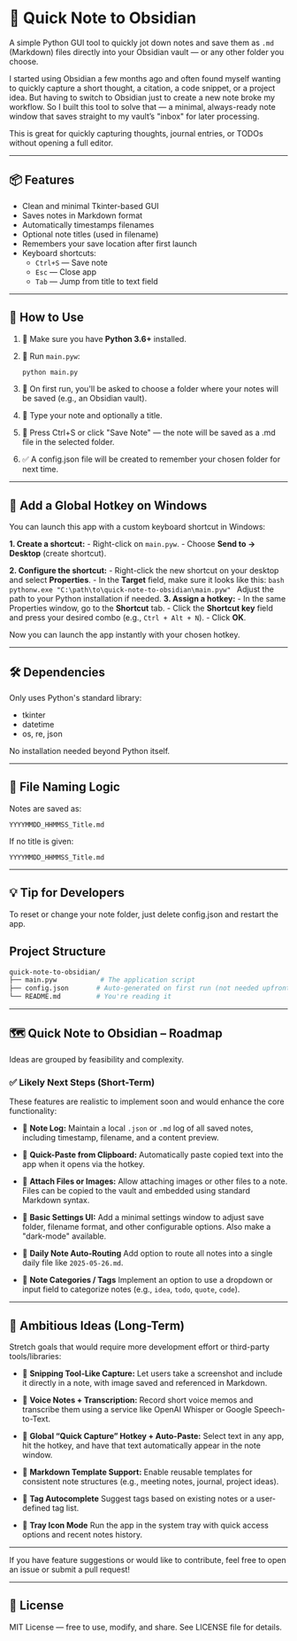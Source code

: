 # 📝 Quick Note to Obsidian

A simple Python GUI tool to quickly jot down notes and save them as `.md` (Markdown) files directly into your Obsidian vault — or any other folder you choose.

I started using Obsidian a few months ago and often found myself wanting to quickly capture a short thought, a citation, a code snippet, or a project idea. But having to switch to Obsidian just to create a new note broke my workflow. So I built this tool to solve that — a minimal, always-ready note window that saves straight to my vault’s "inbox" for later processing.

This is great for quickly capturing thoughts, journal entries, or TODOs without opening a full editor.

---

## 📦 Features

- Clean and minimal Tkinter-based GUI
- Saves notes in Markdown format
- Automatically timestamps filenames
- Optional note titles (used in filename)
- Remembers your save location after first launch
- Keyboard shortcuts:
  - `Ctrl+S` — Save note
  - `Esc` — Close app
  - `Tab` — Jump from title to text field

---

## 🚀 How to Use

1. 🐍 Make sure you have **Python 3.6+** installed.
2. 🧾 Run `main.pyw`:
   ```bash
   python main.py
3. 📁 On first run, you'll be asked to choose a folder where your notes will be saved (e.g., an Obsidian vault).

4. 📝 Type your note and optionally a title.

5. 💾 Press Ctrl+S or click "Save Note" — the note will be saved as a .md file in the selected folder.

6. ✅ A config.json file will be created to remember your chosen folder for next time.

---

## 🎯 Add a Global Hotkey on Windows
You can launch this app with a custom keyboard shortcut in Windows:

**1. Create a shortcut:**
    - Right-click on `main.pyw`.
    - Choose **Send to → Desktop** (create shortcut).

**2. Configure the shortcut:**
    - Right-click the new shortcut on your desktop and select **Properties**.
    - In the **Target** field, make sure it looks like this:
    ```bash
    pythonw.exe "C:\path\to\quick-note-to-obsidian\main.pyw"
    ```
    Adjust the path to your Python installation if needed.
**3. Assign a hotkey:**
    - In the same Properties window, go to the **Shortcut** tab.
    - Click the **Shortcut key** field and press your desired combo (e.g., `Ctrl + Alt + N`).
    - Click **OK**.

Now you can launch the app instantly with your chosen hotkey.

---

## 🛠 Dependencies

Only uses Python's standard library:

- tkinter
- datetime
- os, re, json

No installation needed beyond Python itself.

---

## 🧠 File Naming Logic

Notes are saved as:
```text
YYYYMMDD_HHMMSS_Title.md
```
If no title is given:
```text
YYYYMMDD_HHMMSS_Title.md
```

---

## 💡 Tip for Developers

To reset or change your note folder, just delete config.json and restart the app.

## Project Structure
```bash
quick-note-to-obsidian/
├── main.pyw           # The application script
├── config.json       # Auto-generated on first run (not needed upfront)
└── README.md         # You're reading it
```

---

## 🗺️ Quick Note to Obsidian – Roadmap

 Ideas are grouped by feasibility and complexity.

### ✅ Likely Next Steps (Short-Term)

These features are realistic to implement soon and would enhance the core functionality:

- 🔲 **Note Log:**
Maintain a local `.json` or `.md` log of all saved notes, including timestamp, filename, and a content preview.

- 🔲 **Quick-Paste from Clipboard:**
  Automatically paste copied text into the app when it opens via the hotkey.

- 🔲 **Attach Files or Images:**
  Allow attaching images or other files to a note. Files can be copied to the vault and embedded using standard Markdown syntax.

- 🔲 **Basic Settings UI:**
  Add a minimal settings window to adjust save folder, filename format, and other configurable options. Also make a "dark-mode" available.

- 🔲 **Daily Note Auto-Routing**
  Add option to route all notes into a single daily file like `2025-05-26.md`.

- 🔲 **Note Categories / Tags**
  Implement an option to use a dropdown or input field to categorize notes (e.g., `idea`, `todo`, `quote`, `code`).
---

## 🚀 Ambitious Ideas (Long-Term)

Stretch goals that would require more development effort or third-party tools/libraries:

- 🔲 **Snipping Tool-Like Capture:**
  Let users take a screenshot and include it directly in a note, with image saved and referenced in Markdown.

- 🔲 **Voice Notes + Transcription:**
  Record short voice memos and transcribe them using a service like OpenAI Whisper or Google Speech-to-Text.

- 🔲 **Global “Quick Capture” Hotkey + Auto-Paste:**
  Select text in any app, hit the hotkey, and have that text automatically appear in the note window.

- 🔲 **Markdown Template Support:**
  Enable reusable templates for consistent note structures (e.g., meeting notes, journal, project ideas).

- 🔲 **Tag Autocomplete**
  Suggest tags based on existing notes or a user-defined tag list.

- 🔲 **Tray Icon Mode**
  Run the app in the system tray with quick access options and recent notes history.

---

If you have feature suggestions or would like to contribute, feel free to open an issue or submit a pull request!

---

## 📜 License

MIT License — free to use, modify, and share. See LICENSE file for details.
